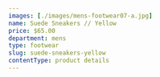 ```yaml
---
images: [./images/mens-footwear07-a.jpg]
name: Suede Sneakers // Yellow
price: $65.00
department: mens
type: footwear
slug: suede-sneakers-yellow
contentType: product details
---
```

